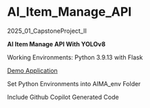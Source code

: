 # AI_Item_Manage_API
2025_01_CapstoneProject_II

<b>AI Item Manage API With YOLOv8</b>

Working Environments: Python 3.9.13 with Flask
    
[Demo Application](https://github.com/SourPringles/AIMA_Demo)

Set Python Environments into AIMA_env Folder 

Include Github Copilot Generated Code
